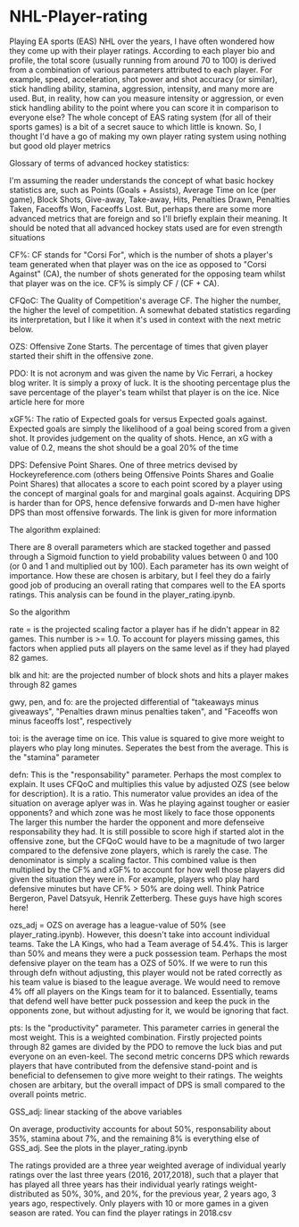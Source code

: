 # NHL-Player-rating

Playing EA sports (EAS) NHL over the years, I have often wondered how they come up with their player ratings. According to each player bio and profile, the total score (usually running from around 70 to 100) is derived from a combination of various parameters attributed to each player. For example, speed, acceleration, shot power and shot accuracy (or similar), stick handling ability, stamina, aggression, intensity, and many more are used. But, in reality, how can you measure intensity or aggression, or even stick handling ability to the point where you can score it in comparison to everyone else? The whole concept of EAS rating system (for all of their sports games) is a bit of a secret sauce to which little is known. So, I thought I'd have a go of making my own player rating system using nothing but good old player metrics

Glossary of terms of advanced hockey statistics:

I'm assuming the reader understands the concept of what basic hockey statistics are, such as Points (Goals + Assists), Average Time on Ice (per game), Block Shots, Give-away, Take-away, Hits, Penalties Drawn, Penalties Taken, Faceoffs Won, Faceoffs Lost. But, perhaps there are some more advanced metrics that are foreign and so I'll briefly explain their meaning. It should be noted that all advanced hockey stats used are for even strength situations

CF%: CF stands for "Corsi For", which is the number of shots a player's team generated when that player was on the ice as opposed to "Corsi Against" (CA), the number of shots generated for the opposing team whilst that player was on the ice. CF% is simply CF / (CF + CA).

CFQoC: The Quality of Competition's average CF. The higher the number, the higher the level of competition. A somewhat debated statistics regarding its interpretation, but I like it when it's used in context with the next metric below.

OZS: Offensive Zone Starts. The percentage of times that given player started their shift in the offensive zone.

PDO: It is not acronym and was given the name by Vic Ferrari, a hockey blog writer. It is simply a proxy of luck. It is the shooting percentage plus the save percentage of the player's team whilst that player is on the ice. Nice article here for more 

xGF%: The ratio of Expected goals for versus Expected goals against. Expected goals are simply the likelihood of a goal being scored from a given shot. It provides judgement on the quality of shots. Hence, an xG with a value of 0.2, means the shot should be a goal 20% of the time

DPS: Defensive Point Shares. One of three metrics devised by Hockeyreference.com (others being Offensive Points Shares and Goalie Point Shares) that allocates a score to each point scored by a player using the concept of marginal goals for and marginal goals against. Acquiring DPS is harder than for OPS, hence defensive forwards and D-men have higher DPS than most offensive forwards. The link is given for more information

The algorithm explained:

There are 8 overall parameters which are stacked together and passed through a Sigmoid function to yield probability values between 0 and 100 (or 0 and 1 and multiplied out by 100). Each parameter has its own weight of importance. How these are chosen is arbitary, but I feel they do a fairly good job of producing an overall rating that compares well to the EA sports ratings. This analysis can be found in the player_rating.ipynb. 

So the algorithm

rate = is the projected scaling factor a player has if he didn't appear in 82 games. This number is >= 1.0. To account for players missing games, this factors when applied puts all players on the same level as if they had played 82 games.

blk and hit: are the projected number of block shots and hits a player makes through 82 games

gwy, pen, and fo: are the projected differential of "takeaways minus giveaways", "Penalties drawn minus penalties taken", and "Faceoffs won minus faceoffs lost", respectively

toi: is the average time on ice. This value is squared to give more weight to players who play long minutes. Seperates the best from the average. This is the "stamina" parameter

defn: This is the "responsability" parameter. Perhaps the most complex to explain. It uses CFQoC and multiplies this value by adjusted OZS (see below for description). It is a ratio. This numerator value provides an idea of the situation on average aplyer was in. Was he playing against tougher or easier opponents? and which zone was he most likely to face those opponents The larger this number the harder the opponent and more defenseive responsability they had. It is still possible to score high if started alot in the offensive zone, but the CFQoC would have to be a magnitude of two larger compared to the defensive zone players, which is rarely the case. The denominator is simply a scaling factor. This combined value is then multiplied by the CF% and xGF% to account for how well those players did given the situation they were in. For example, players who play hard defensive minutes but have CF% > 50% are doing well. Think Patrice Bergeron, Pavel Datsyuk, Henrik Zetterberg. These guys have high scores here!

ozs_adj = OZS on average has a league-value of 50% (see player_rating.ipynb). However, this doesn't take into account individual teams. Take the LA Kings, who had a Team average of 54.4%. This is larger than 50% and means they were a puck possession team. Perhaps the most defensive player on the team has a OZS of 50%. If we were to run this through defn without adjusting, this player would not be rated correctly as his team value is biased to the league average. We would need to remove 4% off all players on the Kings team for it to balanced. Essentially, teams that defend well have better puck possession and keep the puck in the opponents zone, but without adjusting for it, we would be ignoring that fact.

pts: Is the "productivity" parameter. This parameter carries in general the most weight. This is a weighted combination. Firstly projected points through 82 games are divided by the PDO to remove the luck bias and put everyone on an even-keel. The second metric concerns DPS which rewards players that have contributed from the defensive stand-point and is beneficial to defensemen to give more weight to their ratings. The weights chosen are arbitary, but the overall impact of DPS is small compared to the overall points metric.

GSS_adj: linear stacking of the above variables

On average, productivity accounts for about 50%, responsability about 35%, stamina about 7%, and the remaining 8% is everything else of GSS_adj. See the plots in the player_rating.ipynb

The ratings provided are a three year weighted average of individual yearly ratings over the last three years (2016, 2017,2018), such that a player that has played all three years has their individual yearly ratings weight-distributed as 50%, 30%, and 20%, for the previous year, 2 years ago, 3 years ago, respectively. Only players with 10 or more games in a given season are rated. You can find the player ratings in 2018.csv


